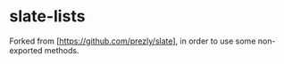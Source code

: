 # slate-lists

Forked from [https://github.com/prezly/slate], in order to use some non-exported methods.
